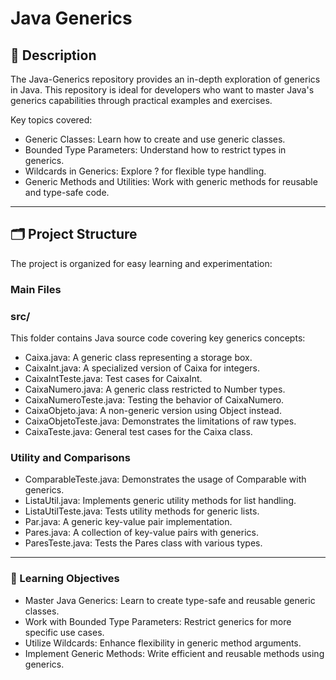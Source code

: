 # Java Generics

## 📘 Description
The Java-Generics repository provides an in-depth exploration of generics in Java. This repository is ideal for developers who want to master Java's generics capabilities through practical examples and exercises.

Key topics covered:

- Generic Classes: Learn how to create and use generic classes.
- Bounded Type Parameters: Understand how to restrict types in generics.
- Wildcards in Generics: Explore ? for flexible type handling.
- Generic Methods and Utilities: Work with generic methods for reusable and type-safe code.

---

## 🗂️ Project Structure
The project is organized for easy learning and experimentation:

### Main Files
### src/
This folder contains Java source code covering key generics concepts:

- Caixa.java: A generic class representing a storage box.
- CaixaInt.java: A specialized version of Caixa for integers.
- CaixaIntTeste.java: Test cases for CaixaInt.
- CaixaNumero.java: A generic class restricted to Number types.
- CaixaNumeroTeste.java: Testing the behavior of CaixaNumero.
- CaixaObjeto.java: A non-generic version using Object instead.
- CaixaObjetoTeste.java: Demonstrates the limitations of raw types.
- CaixaTeste.java: General test cases for the Caixa class.

### Utility and Comparisons
- ComparableTeste.java: Demonstrates the usage of Comparable with generics.
- ListaUtil.java: Implements generic utility methods for list handling.
- ListaUtilTeste.java: Tests utility methods for generic lists.
- Par.java: A generic key-value pair implementation.
- Pares.java: A collection of key-value pairs with generics.
- ParesTeste.java: Tests the Pares class with various types.

---

### 🎯 Learning Objectives
- Master Java Generics: Learn to create type-safe and reusable generic classes.
- Work with Bounded Type Parameters: Restrict generics for more specific use cases.
- Utilize Wildcards: Enhance flexibility in generic method arguments.
- Implement Generic Methods: Write efficient and reusable methods using generics.
